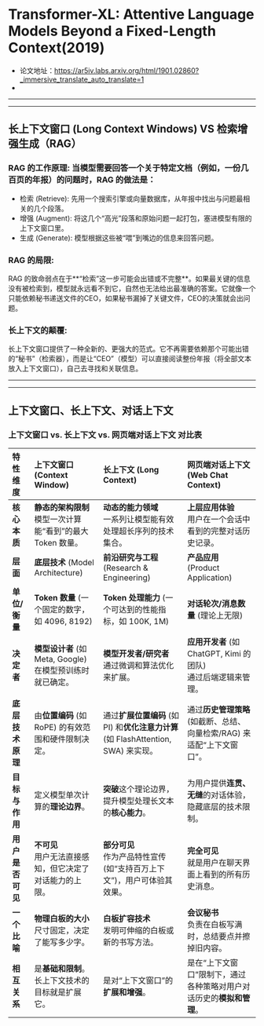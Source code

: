 # Transformer-XL: Attentive Language Models Beyond a Fixed-Length Context(2019)
- 论文地址：https://ar5iv.labs.arxiv.org/html/1901.02860?_immersive_translate_auto_translate=1
- 

---
---

## 长上下文窗口 (Long Context Windows) VS  检索增强生成（RAG）
### RAG 的工作原理: 当模型需要回答一个关于特定文档（例如，一份几百页的年报）的问题时，RAG 的做法是：
- 检索 (Retrieve): 先用一个搜索引擎或向量数据库，从年报中找出与问题最相关的几个段落。
- 增强 (Augment): 将这几个“高光”段落和原始问题一起打包，塞进模型有限的上下文窗口里。
- 生成 (Generate): 模型根据这些被“喂”到嘴边的信息来回答问题。
  
### RAG 的局限: 
RAG 的致命弱点在于**“检索”这一步可能会出错或不完整**。如果最关键的信息没有被检索到，模型就永远看不到它，自然也无法给出最准确的答案。它就像一个只能依赖秘书递送文件的CEO，如果秘书漏掉了关键文件，CEO的决策就会出问题。

### 长上下文的颠覆: 
长上下文窗口提供了一种全新的、更强大的范式。它不再需要依赖那个可能出错的“秘书”（检索器），而是让“CEO”（模型）可以直接阅读整份年报（将全部文本放入上下文窗口），自己去寻找和关联信息。


---
---

## 上下文窗口、长上下文、对话上下文

### **上下文窗口 vs. 长上下文 vs. 网页端对话上下文 对比表**

| 特性维度 | 上下文窗口 (Context Window) | 长上下文 (Long Context) | 网页端对话上下文 (Web Chat Context) |
| :--- | :--- | :--- | :--- |
| **核心本质** | **静态的架构限制**<br>模型一次计算能“看到”的最大 Token 数量。 | **动态的能力领域**<br>一系列让模型能有效处理超长序列的技术集合。 | **上层应用体验**<br>用户在一个会话中看到的完整对话历史记录。 |
| **层面** | **底层技术** (Model Architecture) | **前沿研究与工程** (Research & Engineering) | **产品应用** (Product Application) |
| **单位/衡量** | **Token 数量** (一个固定的数字，如 4096, 8192) | **Token 处理能力** (一个可达到的性能指标，如 100K, 1M) | **对话轮次/消息数量** (理论上无限) |
| **决定者** | **模型设计者** (如 Meta, Google)<br>在模型预训练时就已确定。 | **模型开发者/研究者**<br>通过微调和算法优化来扩展。 | **应用开发者** (如 ChatGPT, Kimi 的团队)<br>通过后端逻辑来管理。 |
| **底层技术原理** | 由**位置编码** (如 RoPE) 的有效范围和硬件限制决定。 | 通过**扩展位置编码** (如 PI) 和**优化注意力计算** (如 FlashAttention, SWA) 来实现。 | 通过**历史管理策略** (如截断、总结、向量检索/RAG) 来适配“上下文窗口”。 |
| **目标与作用** | 定义模型单次计算的**理论边界**。 | **突破**这个理论边界，提升模型处理长文本的**核心能力**。 | 为用户提供**连贯、无缝**的对话体验，隐藏底层的技术限制。 |
| **用户是否可见** | **不可见**<br>用户无法直接感知，但它决定了对话能力的上限。 | **部分可见**<br>作为产品特性宣传 (如“支持百万上下文”)，用户可体验其效果。 | **完全可见**<br>就是用户在聊天界面上看到的所有历史消息。 |
| **一个比喻** | **物理白板的大小**<br>尺寸固定，决定了能写多少字。 | **白板扩容技术**<br>发明可伸缩的白板或新的书写方法。 | **会议秘书**<br>负责在白板写满时，总结要点并擦掉旧内容。 |
| **相互关系** | 是**基础和限制**。长上下文技术的目标就是扩展它。 | 是对“上下文窗口”的**扩展和增强**。 | 是在“上下文窗口”限制下，通过各种策略对用户对话历史的**模拟和管理**。 |


